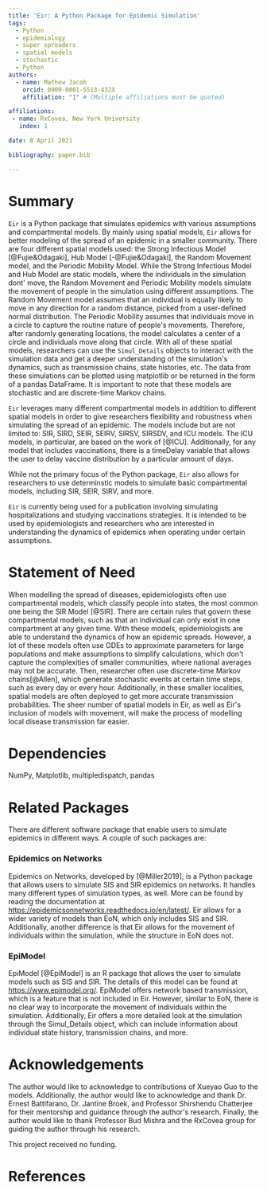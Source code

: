 ```yaml
---
title: 'Eir: A Python Package for Epidemic Simulation'
tags:
  - Python
  - epidemiology
  - super spreaders
  - spatial models
  - stochastic
  - Python
authors:
  - name: Mathew Jacob
    orcid: 0000-0001-5513-432X
    affiliation: "1" # (Multiple affiliations must be quoted)

affiliations:
 - name: RxCovea, New York University
   index: 1

date: 8 April 2021

bibliography: paper.bib

---
```


# Summary

` Eir ` is a Python package that simulates epidemics with various assumptions and compartmental models. By mainly using spatial models, ` Eir ` allows for better modeling of the spread of an epidemic in a smaller community. There are four different spatial models used: the Strong Infectious Model [@Fujie&Odagaki], Hub Model [-@Fujie&Odagaki], the Random Movement model, and the Periodic Mobility Model. While the Strong Infectious Model and Hub Model are static models, where the individuals in the simulation dont' move, the Random Movement and Periodic Mobility models simulate the movement of people in the simulation using different assumptions. The Random Movement model assumes that an individual is equally likely to move in any direction for a random distance, picked from a user-defined normal distribution. The Periodic Mobility assumes that individuals move in a circle to capture the routine nature of people's movements. Therefore, after randomly generating locations, the model calculates a center of a circle and individuals move along that circle. With all of these spatial models, researchers can use the `Simul_Details` objects to interact with the simulation data and get a deeper understanding of the simulation's dynamics, such as transmission chains, state histories, etc. The data from these simulations can be plotted using matplotlib or be returned in the form of a pandas DataFrame. It is important to note that these models are stochastic and are discrete-time Markov chains. 

` Eir ` leverages many different compartmental models in addtition to different spatial models in order to give researchers flexibility and robustness when simulating the spread of an epidemic. The models include but are not limited to: SIR, SIRD, SEIR, SEIRV, SIRSV, SIRSDV, and ICU models. The ICU models, in particular, are based on the work of [@ICU]. Additionally, for any model that includes vaccinations, there is a timeDelay variable that allows the user to delay vaccine distribution by a particular amount of days. 

While not the primary focus of the Python package, `Eir` also allows for researchers to use determinstic models to simulate basic compartmental models, including SIR, SEIR, SIRV, and more. 

`Eir` is currently being used for a publication involving simulating hospitalizations and studying vaccinations strategies. It is intended to be used by epidemiologists and researchers who are interested in understanding the dynamics of epidemics when operating under certain assumptions.

# Statement of Need

When modelling the spread of diseases, epidemiologists often use compartmental models, which classify people into states, the most common one being the SIR Model [@SIR]. There are certain rules that govern these compartmental models, such as that an individual can only exist in one compartment at any given time. With these models, epidemiologists are able to understand the dynamics of how an epidemic spreads. However, a lot of these models often use ODEs to approximate parameters for large populations and make assumptions to simplify calculations, which don't capture the complexities of smaller communities, where national averages may not be accurate. Then, researcher often use discrete-time Markov chains[@Allen], which generate stochastic events at certain time steps, such as every day or every hour. Additionally, in these smaller localities, spatial models are often deployed to get more accurate transmission probabilities. The sheer number of spatial models in Eir, as well as Eir's inclusion of models with movement, will make the process of modelling local disease transmission far easier. 


# Dependencies
NumPy, Matplotlib, multipledispatch, pandas

# Related Packages
There are different software package that enable users to simulate epidemics in different ways. A couple of such packages are:

### Epidemics on Networks

 Epidemics on Networks, developed by [@Miller2019], is a Python package that allows users to simulate SIS and SIR epidemics on networks. It handles many different types of simulation types, as well. More can be found by reading the documentation at https://epidemicsonnetworks.readthedocs.io/en/latest/. Eir allows for a wider variety of models than EoN, which only includes SIS and SIR. Additionally, another difference is that Eir allows for the movement of individuals within the simulation, while the structure in EoN does not. 

### EpiModel

 EpiModel [@EpiModel] is an R package that allows the user to simulate models such as SIS and SIR. The details of this model can be found at https://www.epimodel.org/. EpiModel offers network based transmission, which is a feature that is not included in Eir. However, similar to EoN, there is no clear way to incorporate the movement of individuals within the simulation. Additionally, Eir offers a more detailed look at the simulation through the Simul_Details object, which can include information about individual state history, transmission chains, and more. 

# Acknowledgements
The author would like to acknowledge to contributions of Xueyao Guo to the models. Additionally, the author would like to acknowledge and thank Dr. Ernest Battifarano, Dr. Jantine Broek, and Professor Shirshendu Chatterjee for their mentorship and guidance through the author's research. Finally, the author would like to thank Professor Bud Mishra and the RxCovea group for guiding the author through his research. 

This project received no funding. 

# References

